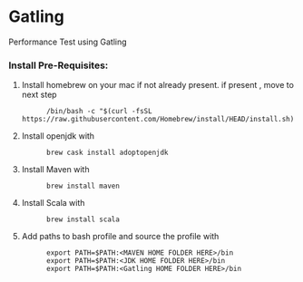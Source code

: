# Gatling
Performance Test using Gatling

### Install Pre-Requisites:

1. Install homebrew on your mac if not already present.
if present , move to next step

             /bin/bash -c "$(curl -fsSL https://raw.githubusercontent.com/Homebrew/install/HEAD/install.sh)"

2. Install openjdk with

             brew cask install adoptopenjdk

3. Install Maven with

             brew install maven

4. Install Scala with

             brew install scala

5. Add paths to bash profile and source the profile with

             export PATH=$PATH:<MAVEN HOME FOLDER HERE>/bin
             export PATH=$PATH:<JDK HOME FOLDER HERE>/bin
             export PATH=$PATH:<Gatling HOME FOLDER HERE>/bin

